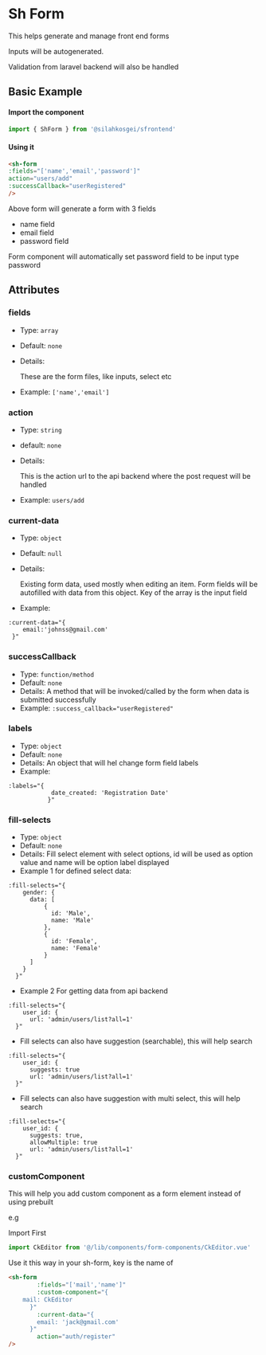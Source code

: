 # Sh Form

This helps generate and manage front end forms

Inputs will be autogenerated. 

Validation from laravel backend will also be handled

## Basic Example

#### Import the component
```javascript
import { ShForm } from '@silahkosgei/sfrontend'
```

#### Using it

```html
<sh-form
:fields="['name','email','password']"
action="users/add"
:successCallback="userRegistered"
/>
```

Above form will generate a form with 3 fields

- name field
- email field
- password field

Form component will automatically set password field to be input type password

## Attributes

### fields
- Type: `array`
- Default: `none`
- Details:
  
    These are the form files, like inputs, select etc
- Example: ```['name','email']```

### action
- Type: ``string``
- default: ``none``
- Details: 

    This is the action url to the api backend where the post request will be handled
- Example: ``users/add``

### current-data
- Type: ``object``
- Default: ``null``
- Details:
  
    Existing form data, used mostly when editing an item. Form fields will be 
    autofilled with data from this object. Key of the array is the input field
- Example: 
```
:current-data="{
    email:'johnss@gmail.com'
 }"
```
### successCallback
- Type: ``function/method``
- Default: ``none``
- Details:
    A method that will be invoked/called by the form when data is submitted successfully
- Example: ``:success_callback="userRegistered"``

### labels
- Type: ``object``
- Default: ``none``
- Details: 
    An object that will hel change form field labels
- Example: 
```
:labels="{
            date_created: 'Registration Date'
           }"
```

### fill-selects
- Type: ``object``
- Default: ``none``
- Details:
    Fill select element with select options, id will be used as option value and name will be option label displayed
- Example 1 for defined select data: 
```
:fill-selects="{
    gender: {
      data: [
          {
            id: 'Male',
            name: 'Male'
          },
          {
            id: 'Female',
            name: 'Female'
          }
      ]
    }
  }"
```
- Example 2 For getting data from api backend
```
:fill-selects="{
    user_id: {
      url: 'admin/users/list?all=1'
  }"
```
- Fill selects can also have suggestion (searchable), this will help search 
```
:fill-selects="{
    user_id: {
      suggests: true
      url: 'admin/users/list?all=1'
  }"
```

- Fill selects can also have suggestion with multi select, this will help search
```
:fill-selects="{
    user_id: {
      suggests: true,
      allowMultiple: true
      url: 'admin/users/list?all=1'
  }"
```

### customComponent
This will help you add custom component as a form element instead
of using prebuilt

e.g

Import First
```javascript
import CkEditor from '@/lib/components/form-components/CkEditor.vue'
```

Use it this way in your sh-form, key is the name of 

```html
<sh-form
        :fields="['mail','name']"
        :custom-component="{
    mail: CkEditor
      }"
        :current-data="{
        email: 'jack@gmail.com'
      }"
        action="auth/register"
/>
```
